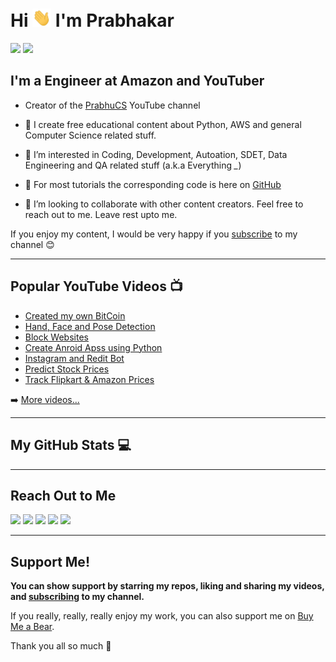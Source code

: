 # Hi <img src="https://raw.githubusercontent.com/ABSphreak/ABSphreak/master/gifs/Hi.gif" width="30px"> I'm Prabhakar
[<img height="30" src="https://img.shields.io/badge/linkedln-%231DA1F2.svg?&style=for-the-badge&logo=twitter&logoColor=white%22" />](https://www.linkedin.com/in/prabhakar-mishr/)
[<img height="30" src = "https://img.shields.io/badge/Youtube-%23E4405F.svg?&style=for-the-badge&logo=Youtube&logoColor=white">](https://www.youtube.com/c/PrabhuCS?sub_confirmation=1) 



## I'm a Engineer at Amazon and YouTuber

- Creator of the [PrabhuCS](https://www.youtube.com/c/PrabhuCS) YouTube channel 

- 🌱 I create free educational content about Python, AWS and general Computer Science related stuff.

- 👀 I’m interested in Coding, Development, Autoation, SDET, Data Engineering and QA related stuff (a.k.a Everything *_*)

- :iphone: For most tutorials the corresponding code is here on [GitHub](https://github.com/Prabhakar-MishraCS?tab=repositories)

-  💞️ I’m looking to collaborate with other content creators. Feel free to reach out to me. Leave rest upto me.


If you enjoy my content, I would be very happy if you [subscribe](https://www.youtube.com/channel/UCbXgNpp0jedKWcQiULLbDTA?sub_confirmation=1) to my channel 😊

---


## Popular YouTube Videos 📺 
- [Created my own BitCoin](https://youtu.be/n204R3tkBOg)
- [Hand, Face and Pose Detection](https://youtu.be/leIyeESnlM0)
- [Block Websites](https://youtu.be/qmZiwfv7KrU)
- [Create Anroid Apss using Python](https://youtu.be/C2VT_BUN5WI)
- [Instagram and Redit Bot](https://youtu.be/GNe91BgX4FU)
- [Predict Stock Prices](https://youtu.be/qSHMLYN1e5A)
- [Track Flipkart & Amazon Prices](https://youtu.be/028BYBiPZ9E)

➡️ [More videos...](https://www.youtube.com/c/PrabhuCS/videos)

---

## My GitHub Stats 💻



[Linkedln]: https://www.linkedin.com/in/prabhakar-mishr/
[youtube]: https://www.youtube.com/c/PrabhuCS/
[instagram]: https://www.instagram.com/prabhucs_ig/
[facebook]: https://www.facebook.com/profile.php?id=100070687688666

---
## Reach Out to Me

[<img height="30" src="https://img.shields.io/badge/Instagram-%231DA1F2.svg?&style=for-the-badge&logo=instagram&logoColor=white%22" />](https://www.instagram.com/prabhucs_ig/)
[<img height="30" src="https://img.shields.io/badge/Gmail-%231DA1F2.svg?&style=for-the-badge&logo=gmail&logoColor=white%22" />](prabhyofficial@gmail.com)
[<img height="30" src="https://img.shields.io/badge/Linkedln-%231DA1F2.svg?&style=for-the-badge&logo=linkedln&logoColor=white%22" />](https://www.linkedin.com/in/prabhakar-mishr/)
[<img height="30" src = "https://img.shields.io/badge/Youtube-%23E4405F.svg?&style=for-the-badge&logo=Youtube&logoColor=white">](https://www.youtube.com/c/PrabhuCS?sub_confirmation=1) 
[<img height="30" src="https://img.shields.io/badge/Facebook-%231DA1F2.svg?&style=for-the-badge&logo=facebook&logoColor=white%22" />](https://www.facebook.com/profile.php?id=100070687688666)


---
## Support Me!

**You can show support by starring my repos, liking and sharing my videos, and [subscribing](https://www.youtube.com/c/PrabhuCS?sub_confirmation=1) to my channel.**

If you really, really, really enjoy my work, you can also support me on [Buy Me a Bear]().

Thank you all so much 🙏
